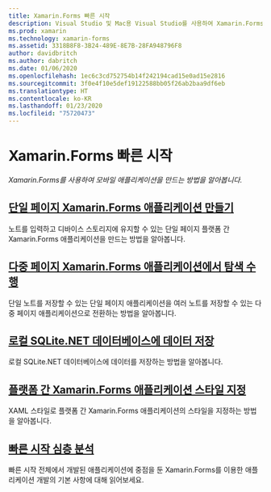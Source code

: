 ```yaml
---
title: Xamarin.Forms 빠른 시작
description: Visual Studio 및 Mac용 Visual Studio를 사용하여 Xamarin.Forms 애플리케이션을 개발하는 방법에 대한 빠른 시작.
ms.prod: xamarin
ms.technology: xamarin-forms
ms.assetid: 3318B8F8-3B24-489E-8E7B-28FA948796F8
author: davidbritch
ms.author: dabritch
ms.date: 01/06/2020
ms.openlocfilehash: 1ec6c3cd752754b14f242194cad15e0ad15e2816
ms.sourcegitcommit: 3f0e4f10e5def19122588bb05f26ab2baa9df6eb
ms.translationtype: HT
ms.contentlocale: ko-KR
ms.lasthandoff: 01/23/2020
ms.locfileid: "75720473"
---
```

# <a name="xamarinforms-quickstarts"></a>Xamarin.Forms 빠른 시작

_Xamarin.Forms를 사용하여 모바일 애플리케이션을 만드는 방법을 알아봅니다._

## <a name="create-a-single-page-xamarinforms-applicationsingle-pagemd"></a>[단일 페이지 Xamarin.Forms 애플리케이션 만들기](single-page.md)

노트를 입력하고 디바이스 스토리지에 유지할 수 있는 단일 페이지 플랫폼 간 Xamarin.Forms 애플리케이션을 만드는 방법을 알아봅니다.

## <a name="perform-navigation-in-a-multi-page-xamarinforms-applicationmulti-pagemd"></a>[다중 페이지 Xamarin.Forms 애플리케이션에서 탐색 수행](multi-page.md)

단일 노트를 저장할 수 있는 단일 페이지 애플리케이션을 여러 노트를 저장할 수 있는 다중 페이지 애플리케이션으로 전환하는 방법을 알아봅니다.

## <a name="store-data-in-a-local-sqlitenet-databasedatabasemd"></a>[로컬 SQLite.NET 데이터베이스에 데이터 저장](database.md)

로컬 SQLite.NET 데이터베이스에 데이터를 저장하는 방법을 알아봅니다.

## <a name="style-a-cross-platform-xamarinforms-applicationstylingmd"></a>[플랫폼 간 Xamarin.Forms 애플리케이션 스타일 지정](styling.md)

XAML 스타일로 플랫폼 간 Xamarin.Forms 애플리케이션의 스타일을 지정하는 방법을 알아봅니다.

## <a name="quickstart-deep-divedeepdivemd"></a>[빠른 시작 심층 분석](deepdive.md)

빠른 시작 전체에서 개발된 애플리케이션에 중점을 둔 Xamarin.Forms를 이용한 애플리케이션 개발의 기본 사항에 대해 읽어보세요.
